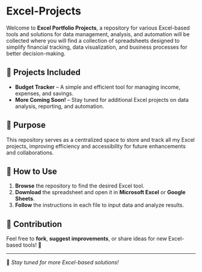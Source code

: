 # Excel-Projects

Welcome to **Excel Portfolio Projects**, a repository for various Excel-based tools and solutions for data management, analysis, and automation will be collected where you will find a collection of spreadsheets designed to simplify financial tracking, data visualization, and business processes for better decision-making.  

## 📌 Projects Included  
- **Budget Tracker** – A simple and efficient tool for managing income, expenses, and savings.  
- **More Coming Soon!** – Stay tuned for additional Excel projects on data analysis, reporting, and automation.  

## 🎯 Purpose  
This repository serves as a centralized space to store and track all my Excel projects, improving efficiency and accessibility for future enhancements and collaborations.  

## 📂 How to Use  
1. **Browse** the repository to find the desired Excel tool.  
2. **Download** the spreadsheet and open it in **Microsoft Excel** or **Google Sheets**.  
3. **Follow** the instructions in each file to input data and analyze results.  

## 🤝 Contribution  
Feel free to **fork**, **suggest improvements**, or share ideas for new Excel-based tools! 🚀  

---
  
🔹 *Stay tuned for more Excel-based solutions!*  
